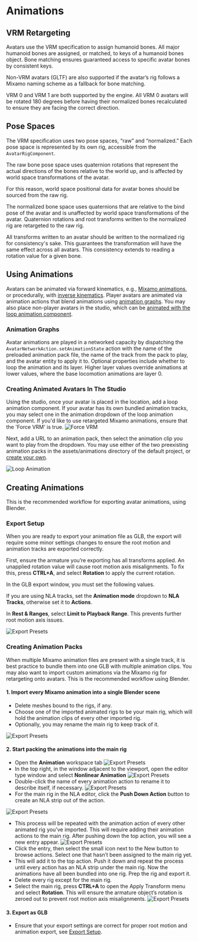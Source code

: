 # Animations

## VRM Retargeting

Avatars use the VRM specification to assign humanoid bones. All major humanoid bones are assigned, or matched, to keys of a humanoid bones object. Bone matching ensures guaranteed access to specific avatar bones by consistent keys.

Non-VRM avatars (GLTF) are also supported if the avatar’s rig follows a Mixamo naming scheme as a fallback for bone matching.

VRM 0 and VRM 1 are both supported by the engine. All VRM 0 avatars will be rotated 180 degrees before having their normalized bones recalculated to ensure they are facing the correct direction.

## Pose Spaces

The VRM specification uses two pose spaces, “raw” and “normalized.” Each pose space is represented by its own rig, accessible from the `AvatarRigComponent`.

The raw bone pose space uses quaternion rotations that represent the actual directions of the bones relative to the world up, and is affected by world space transformations of the avatar.

For this reason, world space positional data for avatar bones should be sourced from the raw rig.

The normalized bone space uses quaternions that are relative to the bind pose of the avatar and is unaffected by world space transformations of the avatar. Quaternion rotations and root transforms written to the normalized rig are retargeted to the raw rig.

All transforms written to an avatar should be written to the normalized rig for consistency's sake. This guarantees the transformation will have the same effect across all avatars. This consistency extends to reading a rotation value for a given bone.

## Using Animations
Avatars can be animated via forward kinematics, e.g., [Mixamo animations](https://www.mixamo.com/#/?page=1&type=Motion%2CMotionPack), or procedurally, with [inverse kinematics](./IK). Player avatars are animated via animation actions that blend animations using [animation graphs](#animation-graphs). You may also place non-player avatars in the studio, which can be [animated with the loop animation component](#creating-animated-avatars-in-the-studio).

### Animation Graphs
Avatar animations are played in a networked capacity by dispatching the `AvatarNetworkAction.setAnimationState` action with the name of the preloaded animation pack file, the name of the track from the pack to play, and the avatar entity to apply it to. Optional properties include whether to loop the animation and its layer. Higher layer values override animations at lower values, where the base locomotion animations are layer 0.

### Creating Animated Avatars In The Studio
Using the studio, once your avatar is placed in the location, add a loop animation component. If your avatar has its own bundled animation tracks, you may select one in the animation dropdown of the loop animation component. If you'd like to use retargeted Mixamo animations, ensure that the 'Force VRM' is true.
![Force VRM](./images/force-vrm.jpg)

Next, add a URL to an animation pack, then select the animation clip you want to play from the dropdown. You may use either of the two preexisting animation packs in the assets/animations directory of the default project, or [create your own](#creating-animations).

![Loop Animation](./images/loop-animation.jpg)

## Creating Animations
This is the recommended workflow for exporting avatar animations, using Blender.

### Export Setup
When you are ready to export your animation file as GLB, the export will require some minor settings changes to ensure the root motion and animation tracks are exported correctly. 

First, ensure the armature you’re exporting has all transforms applied. An unapplied rotation value will cause root motion axis misalignments. To fix this, press **CTRL+A**, and select **Rotation** to apply the current rotation.

In the GLB export window, you must set the following values.

If you are using NLA tracks, set the **Animation mode** dropdown to **NLA Tracks**, otherwise set it to **Actions**.

In **Rest & Ranges**, select **Limit to Playback Range**. This prevents further root motion axis issues.

![Export Presets](./images/animation-export-presets.jpg)

### Creating Animation Packs
When multiple Mixamo animation files are present with a single track, it is best practice to bundle them into one GLB with multiple animation clips. You may also want to import custom animations via the Mixamo rig for retargeting onto avatars. This is the recommended workflow using Blender.

#### 1. Import every Mixamo animation into a single Blender scene
- Delete meshes bound to the rigs, if any.
- Choose one of the imported animated rigs to be your main rig, which will hold the animation clips of every other imported rig. 
- Optionally, you may rename the main rig to keep track of it.

![Export Presets](./images/animation-pack1.jpg)

#### 2. Start packing the animations into the main rig
- Open the **Animation** workspace tab
![Export Presets](./images/animation-pack2.jpg)
- In the top right, in the window adjacent to the viewport, open the editor type window and select **Nonlinear Animation**
![Export Presets](./images/animation-pack3.jpg)
- Double-click the name of every animation action to rename it to describe itself, if necessary.
![Export Presets](./images/animation-pack4.jpg)
- For the main rig in the NLA editor, click the **Push Down Action** button to create an NLA strip out of the action.

![Export Presets](./images/animation-pack5.jpg)
- This process will be repeated with the animation action of every other animated rig you’ve imported. This will require adding their animation actions to the main rig. After pushing down the top action, you will see a new **<No Action>** entry appear.
![Export Presets](./images/animation-pack6.jpg)
- Click the **<No Action>** entry, then select the small icon next to the New button to browse actions. Select one that hasn’t been assigned to the main rig yet.
- This will add it to the top action. Push it down and repeat the process until every action has an NLA strip under the main rig.
Now the animations have all been bundled into one rig. Prep the rig and export it.
- Delete every rig except for the main rig. 
- Select the main rig, press **CTRL+A** to open the Apply Transform menu and select **Rotation**. This will ensure the armature object’s rotation is zeroed out to prevent root motion axis misalignments.
![Export Presets](./images/animation-pack7.jpg)

#### 3. Export as GLB
- Ensure that your export settings are correct for proper root motion and animation export, see [Export Setup](#export-setup).
